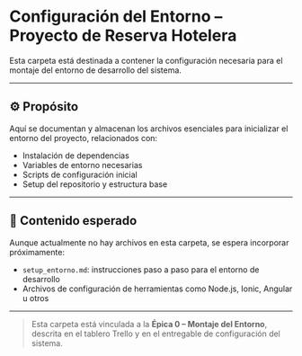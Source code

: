 # Configuración del Entorno – Proyecto de Reserva Hotelera

Esta carpeta está destinada a contener la configuración necesaria para el montaje del entorno de desarrollo del sistema.

---

## ⚙️ Propósito

Aquí se documentan y almacenan los archivos esenciales para inicializar el entorno del proyecto, relacionados con:

- Instalación de dependencias
- Variables de entorno necesarias
- Scripts de configuración inicial
- Setup del repositorio y estructura base

---

## 📂 Contenido esperado

Aunque actualmente no hay archivos en esta carpeta, se espera incorporar próximamente:

- `setup_entorno.md`: instrucciones paso a paso para el entorno de desarrollo
- Archivos de configuración de herramientas como Node.js, Ionic, Angular u otros


---

> Esta carpeta está vinculada a la **Épica 0 – Montaje del Entorno**, descrita en el tablero Trello y en el entregable de configuración del sistema.
 
